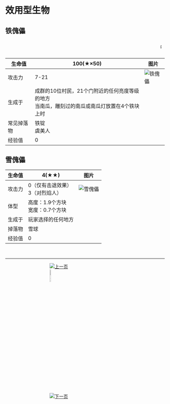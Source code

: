 # 效用型生物
## 铁傀儡
<div style="padding:10px;">
    <marquee direction="left"><span style="font-weight: bolder:font-size: 30px; color: black;">听说如果你攻击铁傀儡，那会成为你今生最后的壮举</span></marquee>
</div>

生命值 | 100(★×50) | 图片
-- | -- | -- 
攻击力 | 7-21 | ![铁傀儡](./img/225px-Village_Golem.png)
生成于 | 成群的10位村民，21个门附近的任何亮度等级的地方<br />当南瓜，雕刻过的南瓜或南瓜灯放置在4个铁块上时 
常见掉落物 | 铁锭<br />虞美人
经验值 | 0

## 雪傀儡

生命值 | 4(★★) | 图片
 -- | -- | -- 
攻击力 | 0（仅有击退效果）<br />3（对烈焰人） | ![雪傀儡](./img/xue.png) 
体型 | 高度：1.9个方块<br />宽度：0.7个方块 
生成于 | 玩家选择的任何地方
掉落物 | 雪球
经验值 | 0

&nbsp;

<hr >
<figure class="third" >
<a href="./introduce/NPC_zhongli.html">
    <img border="0" src="./img/qianfan.png" alt="上一页" title="上一页" hspace="100" >
</a>
<a href="./introduce/major.html">
    <img border="0" src="./img/huizhuye.png" alt="返回NPC页面" title="返回NPC页面" hspace="100" width="10%" height="10%" >
</a>
<a href="./introduce/NPC_kexun.html">
    <img border="0" src="./img/fanye.png" alt="下一页" title="下一页" hspace="100" >
</a>
</figure>
&nbsp;
